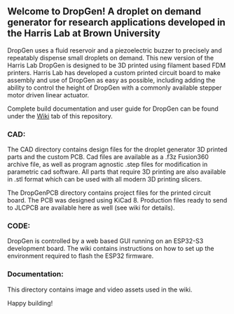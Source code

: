 
## Welcome to DropGen! A droplet on demand generator for research applications developed in the Harris Lab at Brown University

DropGen uses a fluid reservoir and a piezoelectric buzzer to precisely and repeatably dispense small droplets on demand. 
This new version of the Harris Lab DropGen is designed to be 3D printed using filament based FDM printers. Harris Lab has developed a custom printed circuit board to make assembly and use of DropGen as easy as possible, including adding the ability to control the height of DropGen with a commonly available stepper motor driven linear actuator. 

Complete build documentation and user guide for DropGen can be found under the [Wiki](https://github.com/harrislab-brown/Filament_DropGen/wiki) tab of this repository.

### CAD: 
The CAD directory contains design files for the droplet generator 3D printed parts and the custom PCB. 
Cad files are available as a .f3z Fusion360 archive file, as well as program agnostic .step files for modification in parametric cad software. All parts that require 3D printing are also available in .stl format which can be used with all modern 3D printing slicers. 

The DropGenPCB directory contains project files for the printed circuit board. The PCB was designed using KiCad 8. Production files ready to send to JLCPCB are available here as well (see wiki for details). 

### CODE: 
DropGen is controlled by a web based GUI running on an ESP32-S3 development board. The wiki contains instructions on how to set up the environment required to flash the ESP32 firmware. 

### Documentation: 
This directory contains image and video assets used in the wiki. 

Happy building! 
